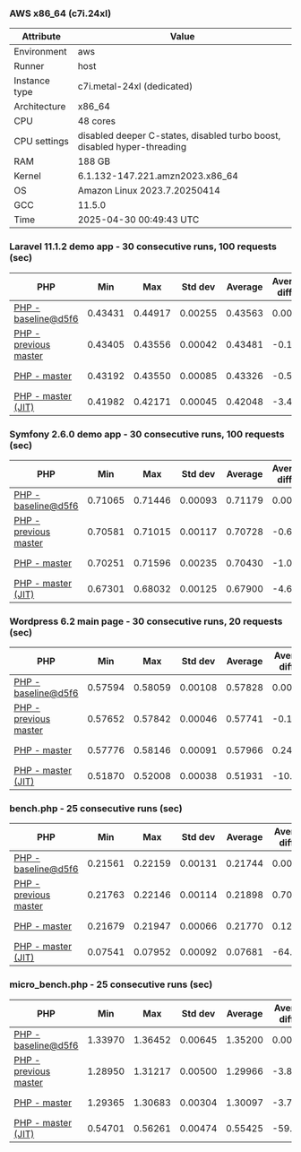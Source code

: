 ### AWS x86_64 (c7i.24xl)

|  Attribute    |     Value      |
|---------------|----------------|
| Environment   |aws|
| Runner        |host|
| Instance type |c7i.metal-24xl (dedicated)|
| Architecture  |x86_64
| CPU           |48 cores|
| CPU settings  |disabled deeper C-states, disabled turbo boost, disabled hyper-threading|
| RAM           |188 GB|
| Kernel        |6.1.132-147.221.amzn2023.x86_64|
| OS            |Amazon Linux 2023.7.20250414|
| GCC           |11.5.0|
| Time          |2025-04-30 00:49:43 UTC|

### Laravel 11.1.2 demo app - 30 consecutive runs, 100 requests (sec)

|     PHP     |     Min     |     Max     |    Std dev   |   Average  |  Average diff % |   Median   | Median diff % |     Memory    |
|-------------|-------------|-------------|--------------|------------|-----------------|------------|---------------|---------------|
|[PHP - baseline@d5f6](https://github.com/php/php-src/commit/d5f6e56610)|0.43431|0.44917|0.00255|0.43563|0.00%|0.43526|0.00%|41.84 MB|
|[PHP - previous master](https://github.com/php/php-src/commit/6fa669a125)|0.43405|0.43556|0.00042|0.43481|-0.19%|0.43476|-0.11%|41.98 MB|
|[PHP - master](https://github.com/php/php-src/commit/c5f3281446)|0.43192|0.43550|0.00085|0.43326|-0.54%|0.43315|-0.49%|41.99 MB|
|[PHP - master (JIT)](https://github.com/php/php-src/commit/c5f3281446)|0.41982|0.42171|0.00045|0.42048|-3.48%|0.42037|-3.42%|50.84 MB|

### Symfony 2.6.0 demo app - 30 consecutive runs, 100 requests (sec)

|     PHP     |     Min     |     Max     |    Std dev   |   Average  |  Average diff % |   Median   | Median diff % |     Memory    |
|-------------|-------------|-------------|--------------|------------|-----------------|------------|---------------|---------------|
|[PHP - baseline@d5f6](https://github.com/php/php-src/commit/d5f6e56610)|0.71065|0.71446|0.00093|0.71179|0.00%|0.71144|0.00%|37.50 MB|
|[PHP - previous master](https://github.com/php/php-src/commit/6fa669a125)|0.70581|0.71015|0.00117|0.70728|-0.63%|0.70691|-0.64%|37.63 MB|
|[PHP - master](https://github.com/php/php-src/commit/c5f3281446)|0.70251|0.71596|0.00235|0.70430|-1.05%|0.70378|-1.08%|37.64 MB|
|[PHP - master (JIT)](https://github.com/php/php-src/commit/c5f3281446)|0.67301|0.68032|0.00125|0.67900|-4.61%|0.67924|-4.53%|44.60 MB|

### Wordpress 6.2 main page - 30 consecutive runs, 20 requests (sec)

|     PHP     |     Min     |     Max     |    Std dev   |   Average  |  Average diff % |   Median   | Median diff % |     Memory    |
|-------------|-------------|-------------|--------------|------------|-----------------|------------|---------------|---------------|
|[PHP - baseline@d5f6](https://github.com/php/php-src/commit/d5f6e56610)|0.57594|0.58059|0.00108|0.57828|0.00%|0.57796|0.00%|43.05 MB|
|[PHP - previous master](https://github.com/php/php-src/commit/6fa669a125)|0.57652|0.57842|0.00046|0.57741|-0.15%|0.57745|-0.09%|43.03 MB|
|[PHP - master](https://github.com/php/php-src/commit/c5f3281446)|0.57776|0.58146|0.00091|0.57966|0.24%|0.57959|0.28%|43.26 MB|
|[PHP - master (JIT)](https://github.com/php/php-src/commit/c5f3281446)|0.51870|0.52008|0.00038|0.51931|-10.20%|0.51926|-10.16%|62.14 MB|

### bench.php - 25 consecutive runs (sec)

|     PHP     |     Min     |     Max     |    Std dev   |   Average  |  Average diff % |   Median   | Median diff % |     Memory    |
|-------------|-------------|-------------|--------------|------------|-----------------|------------|---------------|---------------|
|[PHP - baseline@d5f6](https://github.com/php/php-src/commit/d5f6e56610)|0.21561|0.22159|0.00131|0.21744|0.00%|0.21746|0.00%|26.22 MB|
|[PHP - previous master](https://github.com/php/php-src/commit/6fa669a125)|0.21763|0.22146|0.00114|0.21898|0.70%|0.21852|0.49%|26.24 MB|
|[PHP - master](https://github.com/php/php-src/commit/c5f3281446)|0.21679|0.21947|0.00066|0.21770|0.12%|0.21761|0.07%|26.24 MB|
|[PHP - master (JIT)](https://github.com/php/php-src/commit/c5f3281446)|0.07541|0.07952|0.00092|0.07681|-64.68%|0.07669|-64.73%|27.40 MB|

### micro_bench.php - 25 consecutive runs (sec)

|     PHP     |     Min     |     Max     |    Std dev   |   Average  |  Average diff % |   Median   | Median diff % |     Memory    |
|-------------|-------------|-------------|--------------|------------|-----------------|------------|---------------|---------------|
|[PHP - baseline@d5f6](https://github.com/php/php-src/commit/d5f6e56610)|1.33970|1.36452|0.00645|1.35200|0.00%|1.35075|0.00%|20.48 MB|
|[PHP - previous master](https://github.com/php/php-src/commit/6fa669a125)|1.28950|1.31217|0.00500|1.29966|-3.87%|1.29988|-3.77%|20.50 MB|
|[PHP - master](https://github.com/php/php-src/commit/c5f3281446)|1.29365|1.30683|0.00304|1.30097|-3.77%|1.30187|-3.62%|20.50 MB|
|[PHP - master (JIT)](https://github.com/php/php-src/commit/c5f3281446)|0.54701|0.56261|0.00474|0.55425|-59.01%|0.55424|-58.97%|21.82 MB|
